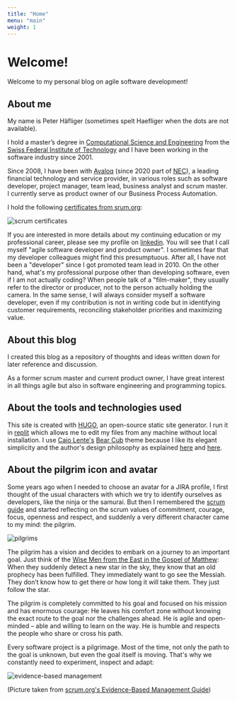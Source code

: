 ```yaml
---
title: "Home"
menu: "main"
weight: 1
---
```


# Welcome!

Welcome to my personal blog on agile software development!

## About me

My name is Peter Häfliger (sometimes spelt Haefliger when the dots are not available).

I hold a master’s degree in [Computational Science and Engineering](https://rw.ethz.ch) from the [Swiss Federal Institute of Technology](https://ethz.ch) and I have been working in the software industry since 2001.

Since 2008, I have been with [Avaloq](https://www.avaloq.com) (since 2020 part of [NEC](https://www.nec.com)), a leading financial technology and service provider, in various roles such as software developer, project manager, team lead, business analyst and scrum master. I currently serve as product owner of our Business Process Automation.

I hold the following [certificates from srum.org](https://www.scrum.org/user/628402):

![scrum certificates](/images/scrum_certificates.png)

If you are interested in more details about my continuing education or my professional career, please see my profile on [linkedin](https://www.linkedin.com/in/peter-h%C3%A4fliger-89b107103/). You will see that I call myself "agile software developer and product owner". I sometimes fear that my developer colleagues might find this presumptuous. After all, I have not been a "developer" since I got promoted team lead in 2010. On the other hand, what's my professional purpose other than developing software, even if I am not actually coding? When people talk of a "film-maker", they usually refer to the director or producer, not to the person actually holding the camera. In the same sense, I will always consider myself a software developer, even if my contribution is not in writing code but in identifying customer requirements, reconciling stakeholder priorities and maximizing value.

## About this blog

I created this blog as a repository of thoughts and ideas written down for later reference and discussion. 

As a former scrum master and current product owner, I have great interest in all things agile but also in software engineering and programming topics.

## About the tools and technologies used 

This site is created with [HUGO](https://gohugo.io/), an open-source static site generator. I run it in [replit](https://replit.com) which allows me to edit my files from any machine without local installation. I use [Caio Lente's](https://lente.dev/en/) [Bear Cub](https://themes.gohugo.io/themes/hugo-bearcub/) theme because I like its elegant simplicity and the author's design philosophy as explained [here](https://clente.github.io/hugo-bearcub/) and [here](https://lente.dev/en/posts/stone-websites/).

## About the pilgrim icon and avatar

Some years ago when I needed to choose an avatar for a JIRA profile, I first thought of the usual characters with which we try to identify ourselves as developers, like the ninja or the samurai. But then I remembered the [scrum guide](https://scrumguides.org/) and started reflecting on the scrum values of commitment, courage, focus, openness and respect, and suddenly a very different character came to my mind: the pilgrim.

![pilgrims](/images/pilgrims.png)

The pilgrim has a vision and decides to embark on a journey to an important goal. Just think of the [Wise Men from the East in the Gospel of Matthew](https://www.bibleserver.com/KJV/Matthew2%3A1): When they suddenly detect a new star in the sky, they know that an old prophecy has been fulfilled. They immediately want to go see the Messiah. They don’t know how to get there or how long it will take them. They just follow the star.

The pilgrim is completely committed to his goal and focused on his mission and has enormous courage: He leaves his comfort zone without knowing the exact route to the goal nor the challenges ahead. He is agile and open-minded – able and willing to learn on the way. He is humble and respects the people who share or cross his path.

Every software project is a pilgrimage. Most of the time, not only the path to the goal is unknown, but even the goal itself is moving. That's why we constantly need to experiment, inspect and adapt:

![evidence-based management](/images/evidence_based_management.png)

(Picture taken from [scrum.org's Evidence-Based Management Guide](https://www.scrum.org/resources/evidence-based-management-guide))

